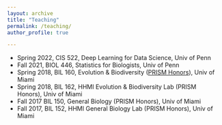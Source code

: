 ```yaml
---
layout: archive
title: "Teaching"
permalink: /teaching/
author_profile: true

---
```

<!-- redirect_from: 
  - teaching/
  - /teaching.md -->
- Spring 2022, CIS 522, Deep Learning for Data Science, Univ of Penn
- Fall 2021, BIOL 446, Statistics for Biologists, Univ of Penn
- Spring 2018, BIL 160, Evolution & Biodiversity ([PRISM Honors](https://www.as.miami.edu/academics/undergraduate-studies/prismrsvp/index.html)), Univ of Miami
- Spring 2018, BIL 162, HHMI Evolution & Biodiversity Lab (PRISM Honors), Univ of Miami
- Fall 2017 BIL 150, General Biology (PRISM Honors), Univ of Miami 
- Fall 2017, BIL 152, HHMI General Biology Lab (PRISM Honors), Univ of Miami

